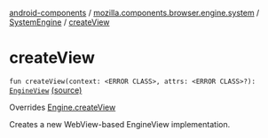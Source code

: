 [android-components](../../index.md) / [mozilla.components.browser.engine.system](../index.md) / [SystemEngine](index.md) / [createView](./create-view.md)

# createView

`fun createView(context: <ERROR CLASS>, attrs: <ERROR CLASS>?): `[`EngineView`](../../mozilla.components.concept.engine/-engine-view/index.md) [(source)](https://github.com/mozilla-mobile/android-components/blob/master/components/browser/engine-system/src/main/java/mozilla/components/browser/engine/system/SystemEngine.kt#L39)

Overrides [Engine.createView](../../mozilla.components.concept.engine/-engine/create-view.md)

Creates a new WebView-based EngineView implementation.

